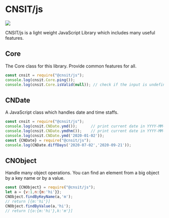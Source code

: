 # CNSIT/js
![](https://github.com/cnsit/js/workflows/CI-UnitTest/badge.svg)

CNSIT/js is a light weight JavaScript Library which includes many useful features.

## Core
The Core class for this library. Provide common features for all.
```javascript
const cnsit = require("@cnsit/js");
console.log(cnsit.Core.ping());
console.log(cnsit.Core.isValid(null)); // check if the input is undefined or null
```

## CNDate
A JavaScript class which handles date and time staffs.
```javascript
const cnsit = require("@cnsit/js");
console.log(cnsit.CNDate.ymd());      // print current date in YYYY-MM-DD format
console.log(cnsit.CNDate.ymdhm());    // print current date in YYYY-MM-DD HH:mm format
console.log(cnsit.CNDate.ymd('2020-01-02'));
const {CNDate} = require("@cnsit/js");
console.log(CNDate.diffDays('2020-07-02','2020-09-21'));
```

## CNObject
Handle many object operations. You can find an element from a big object by a key name or by a value.
```javascript
const {CNObject} = require("@cnsit/js");
let a = {v:1,n:{m:'hi'}};
CNObject.findByKeyName(a,'m');
// return [{m:'hi'}]
CNObject.findByValue(a,'hi');
// return [{o:{m:'hi'},k:'m'}]
```


